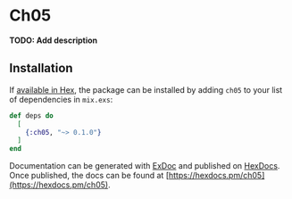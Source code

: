 # Ch05

**TODO: Add description**

## Installation

If [available in Hex](https://hex.pm/docs/publish), the package can be installed
by adding `ch05` to your list of dependencies in `mix.exs`:

```elixir
def deps do
  [
    {:ch05, "~> 0.1.0"}
  ]
end
```

Documentation can be generated with [ExDoc](https://github.com/elixir-lang/ex_doc)
and published on [HexDocs](https://hexdocs.pm). Once published, the docs can
be found at [https://hexdocs.pm/ch05](https://hexdocs.pm/ch05).

